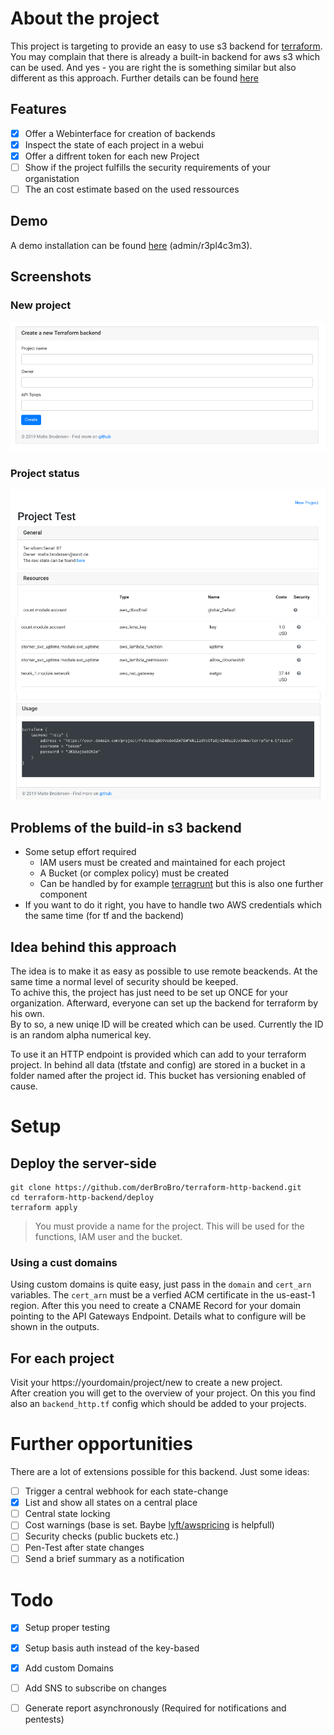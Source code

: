 # About the project
This project is targeting to provide an easy to use s3 backend for [terraform](https://www.terraform.io/).  
You may complain that there is already a built-in backend for aws s3 which can be used.
And yes - you are right the is something similar but also different as this approach. Further details can be found [here](#problems-of-the-build-in-s3-backend)

## Features
- [x] Offer a Webinterface for creation of backends
- [x] Inspect the state of each project in a webui
- [x] Offer a diffrent token for each new Project
- [ ] Show if the project fulfills the security requirements of your organistation
- [ ] The an cost estimate based on the used ressources

## Demo
A demo installation can be found [here](https://terraform.exoit.de/project/new) (admin/r3pl4c3m3).

## Screenshots
### New project
![alt text](img/form.png "form")
### Project status
![alt text](img/header.png "header")
![alt text](img/costs.png "costs")
![alt text](img/usage.png "usage")


## Problems of the build-in s3 backend
- Some setup effort required
  - IAM users must be created and maintained for each project
  - A Bucket (or complex policy) must be created
  - Can be handled by for example [terragrunt](https://github.com/gruntwork-io/terragrunt) but this is also one further component
- If you want to do it right, you have to handle two AWS credentials which the same time (for tf and the backend)  

## Idea behind this approach
The idea is to make it as easy as possible to use remote beackends. At the same time a normal level of security should be keeped.  
To achive this, the project has just need to be set up ONCE for your organization. Afterward, everyone can set up the backend for terraform by his own.  
By to so, a new uniqe ID will be created which can be used. Currently the ID is an random alpha numerical key. 

To use it an HTTP endpoint is provided which can add to your terraform project. 
In behind all data (tfstate and config) are stored in a bucket in a folder named after the project id. This bucket has versioning enabled of cause.


# Setup
## Deploy the server-side
```
git clone https://github.com/derBroBro/terraform-http-backend.git
cd terraform-http-backend/deploy
terraform apply
```
> You must provide a name for the project. This will be used for the functions, IAM user and the bucket.

### Using a cust domains
Using custom domains is quite easy, just pass in the `domain` and `cert_arn` variables.
The `cert_arn` must be a verfied ACM certificate in the us-east-1 region.
After this you need to create a CNAME Record for your domain pointing to the API Gateways Endpoint. Details what to configure will be shown in the outputs.

## For each project
Visit your https://yourdomain/project/new to create a new project.  
After creation you will get to the overview of your project. On this you find also an `backend_http.tf` config which should be added to your projects.

# Further opportunities
There are a lot of extensions possible for this backend.
Just some ideas:  
- [ ] Trigger a central webhook for each state-change  
- [x] List and show all states on a central place 
- [ ] Central state locking
- [ ] Cost warnings (base is set. Baybe [lyft/awspricing](https://github.com/lyft/awspricing) is helpfull)
- [ ] Security checks (public buckets etc.)
- [ ] Pen-Test after state changes
- [ ] Send a brief summary as a notification

# Todo
- [x] Setup proper testing
- [x] Setup basis auth instead of the key-based
- [x] Add custom Domains
- [ ] Add SNS to subscribe on changes
- [ ] Generate report asynchronously (Required for notifications and pentests) 


